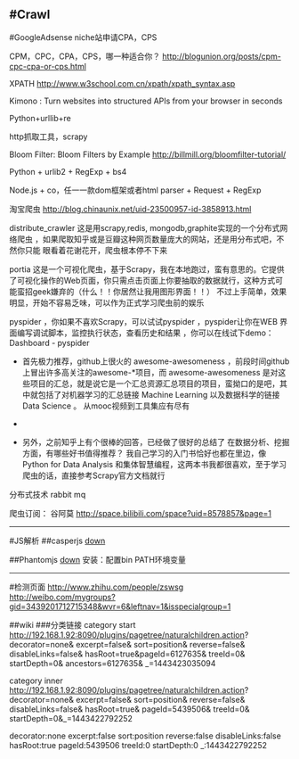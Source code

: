 #Crawl
---
#GoogleAdsense
niche站申请CPA，CPS

CPM，CPC，CPA，CPS，哪一种适合你？
http://blogunion.org/posts/cpm-cpc-cpa-or-cps.html


XPATH
http://www.w3school.com.cn/xpath/xpath_syntax.asp

Kimono : Turn websites into structured APIs from your browser in seconds


Python+urllib+re

http抓取工具，scrapy

Bloom Filter: Bloom Filters by Example
http://billmill.org/bloomfilter-tutorial/


Python + urlib2 + RegExp + bs4

Node.js + co，任一一款dom框架或者html parser + Request + RegExp


淘宝爬虫
http://blog.chinaunix.net/uid-23500957-id-3858913.html



distribute_crawler 这是用scrapy,redis, mongodb,graphite实现的一个分布式网络爬虫 ，如果爬取知乎或是豆瓣这种网页数量庞大的网站，还是用分布式吧，不然你只能 眼看着花谢花开，爬虫根本停不下来

portia 这是一个可视化爬虫，基于Scrapy，我在本地跑过，蛮有意思的。它提供了可视化操作的Web页面，你只需点击页面上你要抽取的数据就行，这种方式可能蛮招geek嫌弃的（什么！！你居然让我用图形界面！！） 不过上手简单，效果明显，开始不容易乏味，可以作为正式学习爬虫前的娱乐

pyspider ，你如果不喜欢Scrapy，可以试试pyspider ，pyspider让你在WEB 界面编写调试脚本，监控执行状态，查看历史和结果 ，你可以在线试下demo：Dashboard - pyspider


* 首先极力推荐，github上很火的 awesome-awesomeness  ，前段时间github上冒出许多高关注的awesome-*项目，而 awesome-awesomeness 是对这些项目的汇总，就是说它是一个汇总资源汇总项目的项目，蛮拗口的是吧，其中就包括了对机器学习的汇总链接 Machine Learning 以及数据科学的链接 Data Science 。 从mooc视频到工具集应有尽有
* 

* 另外，之前知乎上有个很棒的回答，已经做了很好的总结了 在数据分析、挖掘方面，有哪些好书值得推荐？ 我自己学习的入门书恰好也都在里边，像Python for Data Analysis 和集体智慧编程，这两本书我都很喜欢，至于学习爬虫的话，直接参考Scrapy官方文档就行

分布式技术
rabbit mq


爬虫订阅：
谷阿莫
http://space.bilibili.com/space?uid=8578857&page=1


----
#JS解析
##casperjs
[down](http://casperjs.org/)

##Phantomjs
[down](http://phantomjs.org/download.html)
安装：配置bin PATH环境变量





----
#检测页面
http://www.zhihu.com/people/zswsg
http://weibo.com/mygroups?gid=3439201712715348&wvr=6&leftnav=1&isspecialgroup=1


##wiki
###分类链接
category start
http://192.168.1.92:8090/plugins/pagetree/naturalchildren.action?
decorator=none&
excerpt=false&
sort=position&
reverse=false&
disableLinks=false&
hasRoot=true&pageId=6127635&
treeId=0&
startDepth=0&
ancestors=6127635&
_=1443423035094

category inner
http://192.168.1.92:8090/plugins/pagetree/naturalchildren.action?
decorator=none&
excerpt=false&
sort=position&
reverse=false&
disableLinks=false&
hasRoot=true&
pageId=5439506&
treeId=0&
startDepth=0&_=1443422792252

decorator:none
excerpt:false
sort:position
reverse:false
disableLinks:false
hasRoot:true
pageId:5439506
treeId:0
startDepth:0
_:1443422792252


